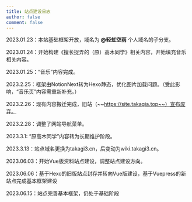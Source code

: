 ```yaml
---
title: 站点建设日志
author: false
comment: false
---
```


2023.01.23：本站基础框架开放，域名为 **@轻虹空雨** 个人域名的子分支。

2023.01.24：开始构建《擅长捉弄的（原）高木同学》相关内容，开始填充音乐相关内容。

2023.01.25：“音乐”内容完成。

2023.2.25：框架由NotionNext转为Hexo静态，优化图片加载问题。（受此影响，“音乐页”内容需重新补充。）

2023.2.26：现有内容搬迁完成，旧站（~~https://site.takagia.top~~）宣布废弃。

2023.2.28：调整了网站导航菜单。

2023.3.1: “原高木同学”内容转为长期维护阶段。

2023.3.13：站点域名更换为takagi3.cn，后变动为wiki.takagi3.cn。

2023.06.03：开始Vue版资料站点建设，调整站点建设方向。

2023.06.06：基于Hexo的旧版站点封存并转向Vue版建设，基于Vuepress的新站点完成基本框架建设

2023.06.15：站点完善基本框架，仍处于基础阶段










